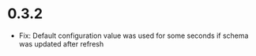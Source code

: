 # 0.3.2
- Fix: Default configuration value was used for some seconds if schema was updated after refresh
